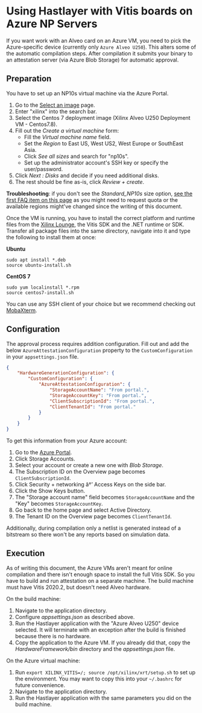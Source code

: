 # Using Hastlayer with Vitis boards on Azure NP Servers

If you want work with an Alveo card on an Azure VM, you need to pick the Azure-specific device (currently only `Azure Alveo U250`). This alters some of the automatic compilation steps. After compilation it submits your binary to an attestation server (via Azure Blob Storage) for automatic approval.

## Preparation

You have to set up an NP10s virtual machine via the Azure Portal.
1. Go to the [Select an image](https://portal.azure.com/#create/Microsoft.VirtualMachine) page.
2. Enter "xilinx" into the search bar.
3. Select the Centos 7 deployment image (Xilinx Alveo U250 Deployment VM - Centos7.8).
4. Fill out the _Create a virtual machine_ form:
    - Fill the _Virtual machine name_ field.
    - Set the _Region_ to East US, West US2, West Europe or SouthEast Asia.
    - Click _See all sizes_ and search for "np10s".
    - Set up the administrator account's SSH key or specify the user/password.
5. Click _Next : Disks_ and decide if you need additional disks.
6. The rest should be fine as-is, click _Review + create_.

**Troubleshooting**: if you don't see the _Standard_NP10s_ size option, [see the first FAQ item on this page](https://docs.microsoft.com/en-us/azure/virtual-machines/np-series#frequently-asked-questions) as you might need to request quota or the available regions might've changed since the writing of this document.

Once the VM is running, you have to install the correct platform and runtime files from the [Xilinx Lounge](http://www.xilinx.com/member/alveo-platform.html), the Vitis SDK and the .NET runtime or SDK. Transfer all package files into the same directory, navigate into it and type the following to install them at once:

**Ubuntu**
```shell
sudo apt install *.deb
source ubuntu-install.sh
```

**CentOS 7**
```shell
sudo yum localinstall *.rpm
source centos7-install.sh
```

You can use any SSH client of your choice but we recommend checking out [MobaXterm](https://mobaxterm.mobatek.net/).

## Configuration

The approval process requires addition configuration. Fill out and add the below `AzureAttestationConfiguration` property to the `CustomConfiguration` in your `appsettings.json` file.

```json
{
    "HardwareGenerationConfiguration": {
        "CustomConfiguration": {
            "AzureAttestationConfiguration": {
                "StorageAccountName": "From portal.",
                "StorageAccountKey": "From portal.",
                "ClientSubscriptionId": "From portal.",
                "ClientTenantId": "From portal."
            }
        }
    }
}
```

To get this information from your Azure account:
1. Go to the [Azure Portal](https://portal.azure.com/).
2. Click Storage Accounts.
3. Select your account or create a new one with *Blob Storage*.
4. The Subscription ID on the Overview page becomes `ClientSubscriptionId`.
5. Click Security + networking â†’ Access Keys on the side bar.
6. Click the Show Keys button.
7. The "Storage account name" field becomes `StorageAccountName` and the "Key" becomes `StorageAccountKey`.
8. Go back to the home page and select Active Directory.
9. The Tenant ID on the Overview page becomes `ClientTenantId`.

Additionally, during compilation only a netlist is generated instead of a bitstream so there won't be any reports based on simulation data.

## Execution

As of writing this document, the Azure VMs aren't meant for online compilation and there isn't enough space to install the full Vitis SDK. So you have to build and run attestation on a separate machine. The build machine must have Vitis 2020.2, but doesn't need Alveo hardware.

On the build machine:
1. Navigate to the application directory.
2. Configure *appsettings.json* as described above.
3. Run the Hastlayer application with the "Azure Alveo U250" device selected. It will terminate with an exception after the build is finished because there is no hardware.
4. Copy the application to the Azure VM. If you already did that, copy the *HardwareFramework/bin* directory and the *appsettings.json* file.

On the Azure virtual machine:
1. Run `export XILINX_VITIS=/; source /opt/xilinx/xrt/setup.sh` to set up the environment. You may want to copy this into your `~/.bashrc` for future convenience.
2. Navigate to the application directory.
3. Run the Hastlayer application with the same parameters you did on the build machine.
